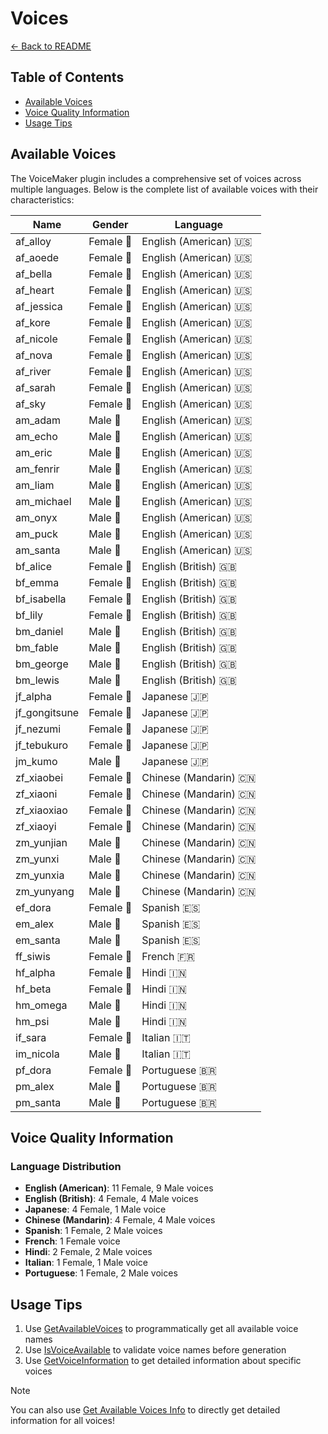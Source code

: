 # Voices

[← Back to README](README.md)

## Table of Contents
- [Available Voices](#available-voices)
- [Voice Quality Information](#voice-quality-information)
- [Usage Tips](#usage-tips)

## Available Voices

The VoiceMaker plugin includes a comprehensive set of voices across multiple languages. Below is the complete list of available voices with their characteristics:

| Name | Gender | Language |
|------|--------|----------|
| af_alloy | Female 👩 | English (American) 🇺🇸 |
| af_aoede | Female 👩 | English (American) 🇺🇸 |
| af_bella | Female 👩 | English (American) 🇺🇸 |
| af_heart | Female 👩 | English (American) 🇺🇸 |
| af_jessica | Female 👩 | English (American) 🇺🇸 |
| af_kore | Female 👩 | English (American) 🇺🇸 |
| af_nicole | Female 👩 | English (American) 🇺🇸 |
| af_nova | Female 👩 | English (American) 🇺🇸 |
| af_river | Female 👩 | English (American) 🇺🇸 |
| af_sarah | Female 👩 | English (American) 🇺🇸 |
| af_sky | Female 👩 | English (American) 🇺🇸 |
| am_adam | Male 👨 | English (American) 🇺🇸 |
| am_echo | Male 👨 | English (American) 🇺🇸 |
| am_eric | Male 👨 | English (American) 🇺🇸 |
| am_fenrir | Male 👨 | English (American) 🇺🇸 |
| am_liam | Male 👨 | English (American) 🇺🇸 |
| am_michael | Male 👨 | English (American) 🇺🇸 |
| am_onyx | Male 👨 | English (American) 🇺🇸 |
| am_puck | Male 👨 | English (American) 🇺🇸 |
| am_santa | Male 👨 | English (American) 🇺🇸 |
| bf_alice | Female 👩 | English (British) 🇬🇧 |
| bf_emma | Female 👩 | English (British) 🇬🇧 |
| bf_isabella | Female 👩 | English (British) 🇬🇧 |
| bf_lily | Female 👩 | English (British) 🇬🇧 |
| bm_daniel | Male 👨 | English (British) 🇬🇧 |
| bm_fable | Male 👨 | English (British) 🇬🇧 |
| bm_george | Male 👨 | English (British) 🇬🇧 |
| bm_lewis | Male 👨 | English (British) 🇬🇧 |
| jf_alpha | Female 👩 | Japanese 🇯🇵 |
| jf_gongitsune | Female 👩 | Japanese 🇯🇵 |
| jf_nezumi | Female 👩 | Japanese 🇯🇵 |
| jf_tebukuro | Female 👩 | Japanese 🇯🇵 |
| jm_kumo | Male 👨 | Japanese 🇯🇵 |
| zf_xiaobei | Female 👩 | Chinese (Mandarin) 🇨🇳 |
| zf_xiaoni | Female 👩 | Chinese (Mandarin) 🇨🇳 |
| zf_xiaoxiao | Female 👩 | Chinese (Mandarin) 🇨🇳 |
| zf_xiaoyi | Female 👩 | Chinese (Mandarin) 🇨🇳 |
| zm_yunjian | Male 👨 | Chinese (Mandarin) 🇨🇳 |
| zm_yunxi | Male 👨 | Chinese (Mandarin) 🇨🇳 |
| zm_yunxia | Male 👨 | Chinese (Mandarin) 🇨🇳 |
| zm_yunyang | Male 👨 | Chinese (Mandarin) 🇨🇳 |
| ef_dora | Female 👩 | Spanish 🇪🇸 |
| em_alex | Male 👨 | Spanish 🇪🇸 |
| em_santa | Male 👨 | Spanish 🇪🇸 |
| ff_siwis | Female 👩 | French 🇫🇷 |
| hf_alpha | Female 👩 | Hindi 🇮🇳 |
| hf_beta | Female 👩 | Hindi 🇮🇳 |
| hm_omega | Male 👨 | Hindi 🇮🇳 |
| hm_psi | Male 👨 | Hindi 🇮🇳 |
| if_sara | Female 👩 | Italian 🇮🇹 |
| im_nicola | Male 👨 | Italian 🇮🇹 |
| pf_dora | Female 👩 | Portuguese 🇧🇷 |
| pm_alex | Male 👨 | Portuguese 🇧🇷 |
| pm_santa | Male 👨 | Portuguese 🇧🇷 |

## Voice Quality Information

### Language Distribution
- **English (American)**: 11 Female, 9 Male voices
- **English (British)**: 4 Female, 4 Male voices
- **Japanese**: 4 Female, 1 Male voice
- **Chinese (Mandarin)**: 4 Female, 4 Male voices
- **Spanish**: 1 Female, 2 Male voices
- **French**: 1 Female voice
- **Hindi**: 2 Female, 2 Male voices
- **Italian**: 1 Female, 1 Male voice
- **Portuguese**: 1 Female, 2 Male voices

## Usage Tips

1. Use [GetAvailableVoices](subsystem.md#get-available-voices) to programmatically get all available voice names
2. Use [IsVoiceAvailable](subsystem.md#is-voice-available) to validate voice names before generation
3. Use [GetVoiceInformation](subsystem.md#get-voice-information) to get detailed information about specific voices

> [!NOTE]
> You can also use [Get Available Voices Info](subsystem.md#get-available-voices-info) to directly get detailed information for all voices!

